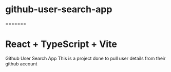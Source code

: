 # github-user-search-app
=======
# React + TypeScript + Vite

Github User Search App
This is a project done to pull user details from their github account

